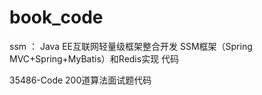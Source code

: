 # book_code


ssm ： Java EE互联网轻量级框架整合开发 SSM框架（Spring MVC+Spring+MyBatis）和Redis实现  代码

35486-Code  200道算法面试题代码

